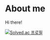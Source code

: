 # About me

Hi there!

[![Solved.ac
프로필](http://mazassumnida.wtf/api/v2/generate_badge?boj=ddiamond97)](https://solved.ac/ddiamond97)

